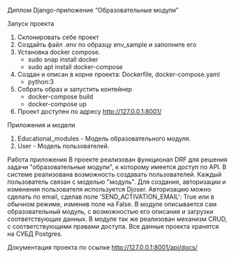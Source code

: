 Диплом 
Django-приложение “Образовательные модули”

Запуск проекта
1. Склонировать себе проект  
2. Cоздайть файл .env по образцу env_sample и заполните его
3. Установка docker compose.
    - sudo snap install docker
    - sudo apt  install docker-compose   
4. Создан и описан в корне проекта: Dockerfile, docker-compose.yaml
    - python:3 
5. Собрать образ и запустить контейнер
    - docker-compose build
    - docker-compose up
6. Проект доступен по адресу http://127.0.0.1:8001/

Приложения и модели
1. Educational_modules - Модель образовательного модуля.
2. User - Модель пользователей. 

Работа приложения
В проекте реализован функционал DRF для решения задачи "образовательные модули",
к которому имеется доступ по API. В системе реализована возможность создавать пользователей.
Каждый пользователь связан с моделью "модуль". Для создания, авторизации и изменения пользователя используется
Djoser. Авторизацию можно сделать по email, сделав поле 'SEND_ACTIVATION_EMAIL': True или в обычном режиме,
изменив поле на False.
В модуле описывается сам образовательный модуль, с возможностью его описания и загрузки соответствующих данных. 
В модуле так же реализован механизм CRUD, с соответствующими правами доступа. 
Все данные проекта хранятся на СУБД Postgres.

Документация проекта по ссылке
http://127.0.0.1:8001/api/docs/
